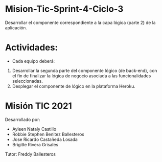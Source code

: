 # Mision-Tic-Sprint-4-Ciclo-3
Desarrollar el componente correspondiente a la capa lógica (parte 2) de la aplicación.

# **Actividades:**
  - Cada equipo deberá:
 
  1. Desarrollar la segunda parte del componente lógico (de back-end), con el fin de finalizar la lógica de negocio asociada a las funcionalidades seleccionadas.
  2. Desplegar el componente de lógico en la plataforma Heroku.

# **Misión TIC 2021**
Desarrollado por:
  - Ayleen Nataly Castillo
  - Robbie Stephen Benitez Ballesteros
  - Jose Ricardo Castañeda Losada
  - Brigitte Rivera Grisales

  
  Tutor:
  Freddy Ballesteros

